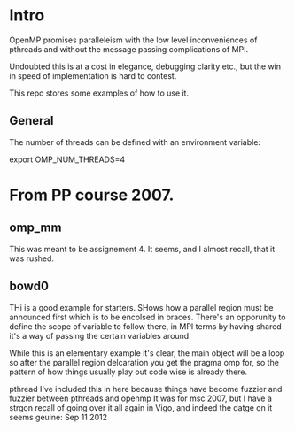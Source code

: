 # Intro

OpenMP promises paralleleism with the low level inconveniences of pthreads
and without the message passing complications of MPI.

Undoubted this is at a cost in elegance, debugging clarity etc., but the win in speed of implementation
is hard to contest.

This repo stores some examples of how to use it.

## General

The number of threads can be defined with an environment variable:

 export OMP_NUM_THREADS=4

# From PP course 2007.

## omp_mm 
This was meant to be assignement 4. It seems, and I almost recall, that it was rushed.

## bowd0
THi is a good example for starters. SHows how a parallel region must be announced first
which is to be encolsed in braces. There's an opporunity to define the scope of variable to follow there, in MPI terms by having shared it's a way of passing the certain variables around.

While this is an elementary example it's clear, the main object will be a loop so after the parallel region delcaration you get the pragma omp for, so the pattern of how things usually play out code wise is already there.

pthread
I've included this in here because things have become fuzzier and fuzzier between pthreads and openmp
It was for msc 2007, but I have a strgon recall of going over it all again in Vigo, and indeed
the datge on it seems geuine:
Sep 11  2012
